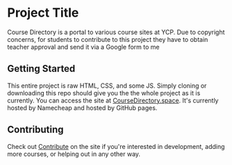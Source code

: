 # Project Title

Course Directory is a portal to various course sites at YCP. Due to copyright concerns, for students to contribute to this project they have to obtain teacher approval and send it via a Google form to me

## Getting Started

This entire project is raw HTML, CSS, and some JS. Simply cloning or downloading this repo should give you the the whole project as it is currently. 
You can access the site at [CourseDirectory.space](CourseDirectory.space). It's currently hosted by Namecheap and hosted by GitHub pages.

## Contributing

Check out [Contribute](http://coursedirectory.space/nav/about.html) on the site if you're interested in development, adding more courses, or helping out in any other way. 

